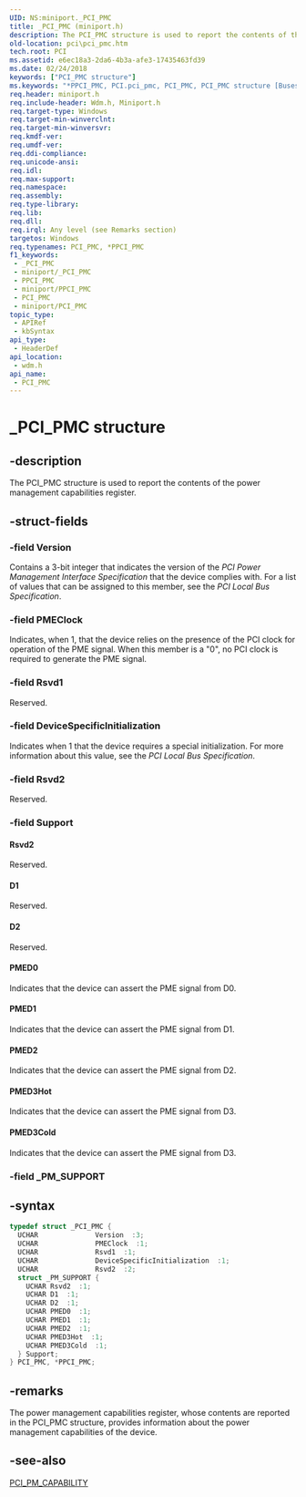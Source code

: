 ```yaml
---
UID: NS:miniport._PCI_PMC
title: _PCI_PMC (miniport.h)
description: The PCI_PMC structure is used to report the contents of the power management capabilities register.
old-location: pci\pci_pmc.htm
tech.root: PCI
ms.assetid: e6ec18a3-2da6-4b3a-afe3-17435463fd39
ms.date: 02/24/2018
keywords: ["PCI_PMC structure"]
ms.keywords: "*PPCI_PMC, PCI.pci_pmc, PCI_PMC, PCI_PMC structure [Buses], PPCI_PMC, PPCI_PMC structure pointer [Buses], _PCI_PMC, pci_struct_5ac33692-66a0-4c2e-89dc-e5ace757e06b.xml, wdm/PCI_PMC, wdm/PPCI_PMC"
req.header: miniport.h
req.include-header: Wdm.h, Miniport.h
req.target-type: Windows
req.target-min-winverclnt: 
req.target-min-winversvr: 
req.kmdf-ver: 
req.umdf-ver: 
req.ddi-compliance: 
req.unicode-ansi: 
req.idl: 
req.max-support: 
req.namespace: 
req.assembly: 
req.type-library: 
req.lib: 
req.dll: 
req.irql: Any level (see Remarks section)
targetos: Windows
req.typenames: PCI_PMC, *PPCI_PMC
f1_keywords:
 - _PCI_PMC
 - miniport/_PCI_PMC
 - PPCI_PMC
 - miniport/PPCI_PMC
 - PCI_PMC
 - miniport/PCI_PMC
topic_type:
 - APIRef
 - kbSyntax
api_type:
 - HeaderDef
api_location:
 - wdm.h
api_name:
 - PCI_PMC
---
```


# _PCI_PMC structure


## -description

The PCI_PMC structure is used to report the contents of the power management capabilities register.

## -struct-fields

### -field Version

Contains a 3-bit integer that indicates the version of the <i>PCI Power Management Interface Specification </i>that the device complies with. For a list of values that can be assigned to this member, see the <i>PCI Local Bus Specification</i>.

### -field PMEClock

Indicates, when 1, that the device relies on the presence of the PCI clock for operation of the PME signal. When this member is a "0", no PCI clock is required to generate the PME signal.

### -field Rsvd1

Reserved.

### -field DeviceSpecificInitialization

Indicates when 1 that the device requires a special initialization. For more information about this value, see the <i>PCI Local Bus Specification</i>.

### -field Rsvd2

Reserved.

### -field Support

#### Rsvd2

Reserved.



#### D1

Reserved.



#### D2

Reserved.



#### PMED0

Indicates that the device can assert the PME signal from D0.



#### PMED1

Indicates that the device can assert the PME signal from D1.



#### PMED2

Indicates that the device can assert the PME signal from D2.



#### PMED3Hot

Indicates that the device can assert the PME signal from D3.



#### PMED3Cold

Indicates that the device can assert the PME signal from D3.

### -field _PM_SUPPORT

## -syntax

```cpp
typedef struct _PCI_PMC {
  UCHAR              Version  :3;
  UCHAR              PMEClock  :1;
  UCHAR              Rsvd1  :1;
  UCHAR              DeviceSpecificInitialization  :1;
  UCHAR              Rsvd2  :2;
  struct _PM_SUPPORT {
    UCHAR Rsvd2  :1;
    UCHAR D1  :1;
    UCHAR D2  :1;
    UCHAR PMED0  :1;
    UCHAR PMED1  :1;
    UCHAR PMED2  :1;
    UCHAR PMED3Hot  :1;
    UCHAR PMED3Cold  :1;
  } Support;
} PCI_PMC, *PPCI_PMC;
```

## -remarks

The power management capabilities register, whose contents are reported in the PCI_PMC structure, provides information about the power management capabilities of the device.

## -see-also

<a href="https://docs.microsoft.com/windows-hardware/drivers/ddi/wdm/ns-wdm-_pci_pm_capability">PCI_PM_CAPABILITY</a>

